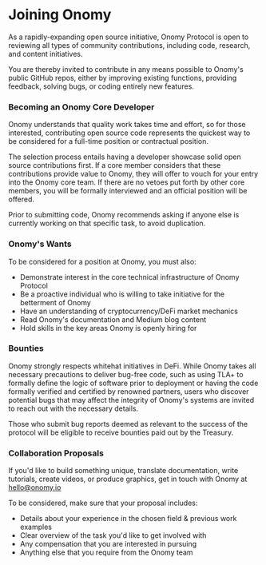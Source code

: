 # Joining Onomy

As a rapidly-expanding open source initiative, Onomy Protocol is open to reviewing all types of community contributions, including code, research, and content initiatives.&#x20;

You are thereby invited to contribute in any means possible to Onomy's public GitHub repos, either by improving existing functions, providing feedback, solving bugs, or coding entirely new features.&#x20;

### Becoming an Onomy Core Developer

Onomy understands that quality work takes time and effort, so for those interested, contributing open source code represents the quickest way to be considered for a full-time position or contractual position.&#x20;

The selection process entails having a developer showcase solid open source contributions first. If a core member considers that these contributions provide value to Onomy, they will offer to vouch for your entry into the Onomy core team. If there are no vetoes put forth by other core members, you will be formally interviewed and an official position will be offered.

Prior to submitting code, Onomy recommends asking if anyone else is currently working on that specific task, to avoid duplication. &#x20;

### Onomy's Wants

To be considered for a position at Onomy, you must also:

* Demonstrate interest in the core technical infrastructure of Onomy Protocol
* Be a proactive individual who is willing to take initiative for the betterment of Onomy
* Have an understanding of cryptocurrency/DeFi market mechanics
* Read Onomy's documentation and Medium blog content
* Hold skills in the key areas Onomy is openly hiring for

### Bounties

Onomy strongly respects whitehat initiatives in DeFi. While Onomy takes all necessary precautions to deliver bug-free code, such as using TLA+ to formally define the logic of software prior to deployment or having the code formally verified and certified by renowned partners, users who discover potential bugs that may affect the integrity of Onomy's systems are invited to reach out with the necessary details.&#x20;

Those who submit bug reports deemed as relevant to the success of the protocol will be eligible to receive bounties paid out by the Treasury.&#x20;

### **Collaboration Proposals**

If you'd like to build something unique, translate documentation, write tutorials, create videos, or produce graphics, get in touch with Onomy at [hello@onomy.io](mailto:hello@onomy.io)

To be considered, make sure that your proposal includes:&#x20;

* Details about your experience in the chosen field & previous work examples
* Clear overview of the task you'd like to get involved with&#x20;
* Any compensation that you are interested in pursuing
* Anything else that you require from the Onomy team



